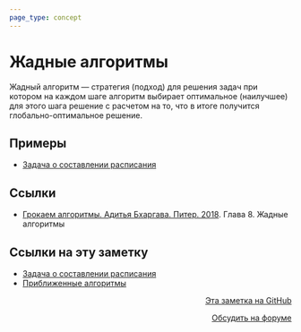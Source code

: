 ```yaml
---
page_type: concept
---
```


# Жадные алгоритмы

Жадный алгоритм — стратегия (подход) для решения задач при котором на каждом шаге алгоритм выбирает оптимальное (наилучшее) для этого шага решение с расчетом на то, что в итоге получится глобально-оптимальное решение.

## Примеры

* [Задача о составлении расписания](20221113184224.md)

## Ссылки

- [Грокаем алгоритмы. Адитья Бхаргава. Питер. 2018](BhargavaGrokaemAlgoritmy2018.md). Глава 8. Жадные алгоритмы

## Ссылки на эту заметку

* [Задача о составлении расписания](20221113184224.md)
* [Приближенные алгоритмы](20221113193522.md)


<p v-pre style="text-align: right">
  <a href="https://github.com/Kverde/algorithms/blob/main/source/20221113183615.md" target="_blank">
  Эта заметка на GitHub
  </a>
</p>



<p v-pre style="text-align: right">
  <a href="https://discourse.comtext.space/new-topic?title=%D0%96%D0%B0%D0%B4%D0%BD%D1%8B%D0%B5%20%D0%B0%D0%BB%D0%B3%D0%BE%D1%80%D0%B8%D1%82%D0%BC%D1%8B&body=&category=algorithm" target="_blank">
  Обсудить на форуме
  </a>
</p>
